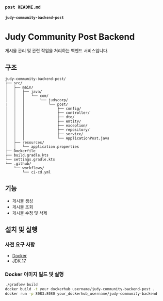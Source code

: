 ### `post README.md`

#### `judy-community-backend-post`

# Judy Community Post Backend

게시물 관리 및 관련 작업을 처리하는 백엔드 서비스입니다.

## 구조

```
judy-community-backend-post/
├── src/
│   ├── main/
│   │   ├── java/
│   │   │   └── com/
│   │   │       └── judycorp/
|   │   │           └── post/
│   │   │               ├── config/
│   │   │               ├── controller/
│   │   │               ├── dto/
│   │   │               ├── entity/
│   │   │               ├── exception/
│   │   │               ├── repository/
│   │   │               ├── service/
│   │   │               └── ApplicationPost.java
│   ├── resources/
│   │   └── application.properties
├── Dockerfile
├── build.gradle.kts
└── settings.gradle.kts
└── .github/
    └── workflows/
        └── ci-cd.yml
```

## 기능

- 게시물 생성
- 게시물 조회
- 게시물 수정 및 삭제

## 설치 및 실행

### 사전 요구 사항

- [Docker](https://www.docker.com/get-started)
- [JDK 17](https://adoptopenjdk.net/)

### Docker 이미지 빌드 및 실행

```bash
./gradlew build
docker build -t your_dockerhub_username/judy-community-backend-post .
docker run -p 8083:8080 your_dockerhub_username/judy-community-backend-post
```

